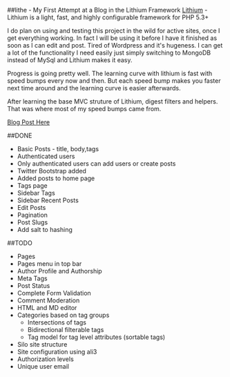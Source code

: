 ##lithe - My First Attempt at a Blog in the Lithium Framework
[Lithium](https://github.com/UnionOfRAD/lithium) - Lithium is a light, fast, and highly configurable framework for PHP 5.3+

I do plan on using and testing this project in the wild for active sites, once I get everything working. In fact I will be using it before I have it finished as soon as I can edit and post. Tired of Wordpress and it's hugeness. I can get a lot of the functionality I need easily just simply switching to MongoDB instead of MySql and Lithium makes it easy.

Progress is going pretty well. The learning curve with lithium is fast with speed bumps every now and then. But each speed bump makes you faster next time around and the learning curve is easier afterwards.

After learning the base MVC struture of Lithium, digest filters and helpers. That was where most of my speed bumps came from.

[Blog Post Here](http://eristoddle.github.com/lithium/2012/05/29/lithe-a-blog-using-the-lithium-framework/)

##DONE
- Basic Posts - title, body,tags
- Authenticated users
- Only authenticated users can add users or create posts
- Twitter Bootstrap added
- Added posts to home page
- Tags page
- Sidebar Tags
- Sidebar Recent Posts
- Edit Posts
- Pagination
- Post Slugs
- Add salt to hashing

##TODO
- Pages
- Pages menu in top bar
- Author Profile and Authorship
- Meta Tags
- Post Status
- Complete Form Validation
- Comment Moderation
- HTML and MD editor
- Categories based on tag groups
    - Intersections of tags
    - Bidirectional filterable tags
    - Tag model for tag level attributes (sortable tags)
- Silo site structure
- Site configuration using ali3
- Authorization levels
- Unique user email